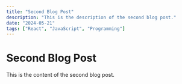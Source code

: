 ```yaml
---
title: "Second Blog Post"
description: "This is the description of the second blog post."
date: "2024-05-21"
tags: ["React", "JavaScript", "Programming"]
---
```


# Second Blog Post

This is the content of the second blog post.